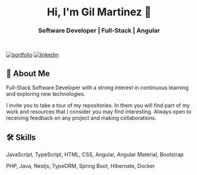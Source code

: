 <h1 align="center">Hi, I'm Gil Martinez 👋</h1>
<h3 align="center"> Software Developer | Full-Stack | Angular </h3>  <br>


[![portfolio](https://img.shields.io/badge/my_portfolio-000?style=for-the-badge&logo=ko-fi&logoColor=white)](#)
[![linkedin](https://img.shields.io/badge/linkedin-0A66C2?style=for-the-badge&logo=linkedin&logoColor=white)](https://www.linkedin.com/in/gil-martinez-gomez/)



## 🚀 About Me
Full-Stack Software Developer with a strong interest in continuous learning and exploring new technologies.

I invite you to take a tour of my repositories. In them you will find part of my work and resources that I consider you may find interesting.
Always open to receiving feedback on any project and making collaborations.

## 🛠 Skills
JavaScript, TypeScript, HTML, CSS, Angular, Angular Material, Bootstrap

PHP, Java, Nestjs, TypeORM, Spring Boot, Hibernate, Docker